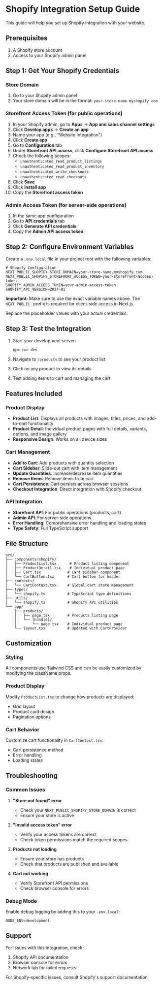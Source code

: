 # Shopify Integration Setup Guide

This guide will help you set up Shopify integration with your website.

## Prerequisites

1. A Shopify store account
2. Access to your Shopify admin panel

## Step 1: Get Your Shopify Credentials

### Store Domain
1. Go to your Shopify admin panel
2. Your store domain will be in the format: `your-store-name.myshopify.com`

### Storefront Access Token (for public operations)
1. In your Shopify admin, go to **Apps** → **App and sales channel settings**
2. Click **Develop apps** → **Create an app**
3. Name your app (e.g., "Website Integration")
4. Click **Create app**
5. Go to **Configuration** tab
6. Under **Storefront API access**, click **Configure Storefront API access**
7. Check the following scopes:
   - `unauthenticated_read_product_listings`
   - `unauthenticated_read_product_inventory`
   - `unauthenticated_write_checkouts`
   - `unauthenticated_read_checkouts`
8. Click **Save**
9. Click **Install app**
10. Copy the **Storefront access token**

### Admin Access Token (for server-side operations)
1. In the same app configuration
2. Go to **API credentials** tab
3. Click **Generate API credentials**
4. Copy the **Admin API access token**

## Step 2: Configure Environment Variables

Create a `.env.local` file in your project root with the following variables:

```env
# Shopify Configuration
NEXT_PUBLIC_SHOPIFY_STORE_DOMAIN=your-store-name.myshopify.com
NEXT_PUBLIC_SHOPIFY_STOREFRONT_ACCESS_TOKEN=your-storefront-access-token
SHOPIFY_ADMIN_ACCESS_TOKEN=your-admin-access-token
SHOPIFY_API_VERSION=2024-01
```

**Important:** Make sure to use the exact variable names above. The `NEXT_PUBLIC_` prefix is required for client-side access in Next.js.

Replace the placeholder values with your actual credentials.

## Step 3: Test the Integration

1. Start your development server:
   ```bash
   npm run dev
   ```

2. Navigate to `/products` to see your product list
3. Click on any product to view its details
4. Test adding items to cart and managing the cart

## Features Included

### Product Display
- **Product List**: Displays all products with images, titles, prices, and add-to-cart functionality
- **Product Detail**: Individual product pages with full details, variants, options, and image gallery
- **Responsive Design**: Works on all device sizes

### Cart Management
- **Add to Cart**: Add products with quantity selection
- **Cart Sidebar**: Slide-out cart with item management
- **Update Quantities**: Increase/decrease item quantities
- **Remove Items**: Remove items from cart
- **Cart Persistence**: Cart persists across browser sessions
- **Checkout Integration**: Direct integration with Shopify checkout

### API Integration
- **Storefront API**: For public operations (products, cart)
- **Admin API**: For server-side operations
- **Error Handling**: Comprehensive error handling and loading states
- **Type Safety**: Full TypeScript support

## File Structure

```
src/
├── components/shopify/
│   ├── ProductList.tsx      # Product listing component
│   ├── ProductDetail.tsx    # Individual product page
│   ├── Cart.tsx            # Cart sidebar component
│   └── CartButton.tsx      # Cart button for header
├── contexts/
│   └── CartContext.tsx     # Global cart state management
├── types/
│   └── shopify.ts          # TypeScript type definitions
├── utils/
│   └── shopify.ts          # Shopify API utilities
└── app/
    ├── products/
    │   ├── page.tsx        # Products listing page
    │   └── [handle]/
    │       └── page.tsx    # Individual product page
    └── layout.tsx          # Updated with CartProvider
```

## Customization

### Styling
All components use Tailwind CSS and can be easily customized by modifying the className props.

### Product Display
Modify `ProductList.tsx` to change how products are displayed:
- Grid layout
- Product card design
- Pagination options

### Cart Behavior
Customize cart functionality in `CartContext.tsx`:
- Cart persistence method
- Error handling
- Loading states

## Troubleshooting

### Common Issues

1. **"Store not found" error**
   - Check your `NEXT_PUBLIC_SHOPIFY_STORE_DOMAIN` is correct
   - Ensure your store is active

2. **"Invalid access token" error**
   - Verify your access tokens are correct
   - Check token permissions match the required scopes

3. **Products not loading**
   - Ensure your store has products
   - Check that products are published and available

4. **Cart not working**
   - Verify Storefront API permissions
   - Check browser console for errors

### Debug Mode

Enable debug logging by adding this to your `.env.local`:
```env
NODE_ENV=development
```

## Support

For issues with this integration, check:
1. Shopify API documentation
2. Browser console for errors
3. Network tab for failed requests

For Shopify-specific issues, consult Shopify's support documentation.
